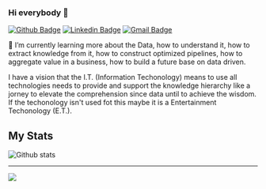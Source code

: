 ### Hi everybody 👋

[![Github Badge](https://img.shields.io/badge/-Github-000?style=flat-square&logo=Github&logoColor=white&link=https://github.com/fkfouri)](https://github.com/fkfouri)
[![Linkedin Badge](https://img.shields.io/badge/-LinkedIn-blue?style=flat-square&logo=Linkedin&logoColor=white&link=https://www.linkedin.com/in/fkfouri/)](https://www.linkedin.com/in/fkfouri/)
[![Gmail Badge](https://img.shields.io/badge/-Gmail-c14438?style=flat-square&logo=Gmail&logoColor=white&link=mailto:kfouri.fabio@gmail.com)](mailto:kfouri.fabio@gmail.com)


🌱 I’m currently learning more about the Data, how to understand it, how to extract knowledge from it, how to construct optimized pipelines, how to aggregate value in a business, how to build a future base on data driven.

I have a vision that the I.T. (Information Techonology) means to use all technologies needs to provide and support the 
knowledge hierarchy like a jorney to elevate the comprehension since data until to achieve the wisdom. If the techonology isn't used fot this maybe it is a Entertainment Techonology (E.T.).

<!--
**fkfouri/fkfouri** is a ✨ _special_ ✨ repository because its `README.md` (this file) appears on your GitHub profile.

Here are some ideas to get you started:

- 🔭 I’m currently working on ...
- 🌱 I’m currently learning ...
- 👯 I’m looking to collaborate on ...
- 🤔 I’m looking for help with ...
- 💬 Ask me about ...
- 📫 How to reach me: ...
- 😄 Pronouns: ...
- ⚡ Fun fact: ...
-->


## My Stats

![Github stats](https://github-readme-stats.vercel.app/api?username=fkfouri&show_icons=true&hide_border=true)
<!--
![Github top-langs/](https://github-readme-stats.vercel.app/api/top-langs/?username=fkfouri&hide=html&layout=compact&theme=buefy)
-->
---
![](https://komarev.com/ghpvc/?username=fkfouri&color=blue&style=flat)